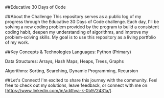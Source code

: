 ##Educative 30 Days of Code

##About the Challenge
This repository serves as a public log of my progress through the Educative 30 Days of Code challenge. Each day, I'll be solving a new coding problem provided by the program to build a consistent coding habit, deepen my understanding of algorithms, and improve my problem-solving skills. My goal is to use this repository as a living portfolio of my work.

##Key Concepts & Technologies
Languages: Python (Primary)

Data Structures: Arrays, Hash Maps, Heaps, Trees, Graphs

Algorithms: Sorting, Searching, Dynamic Programming, Recursion

 ##Let's Connect!
I'm excited to share this journey with the community. Feel free to check out my solutions, leave feedback, or connect with me on [https://www.linkedin.com/in/adithya-k-0b972431a/].
